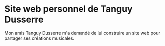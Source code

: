 # Site web personnel de Tanguy Dusserre

Mon amis Tanguy Dusserre m'a demandé de lui construire un site web pour partager ses créations musicales.